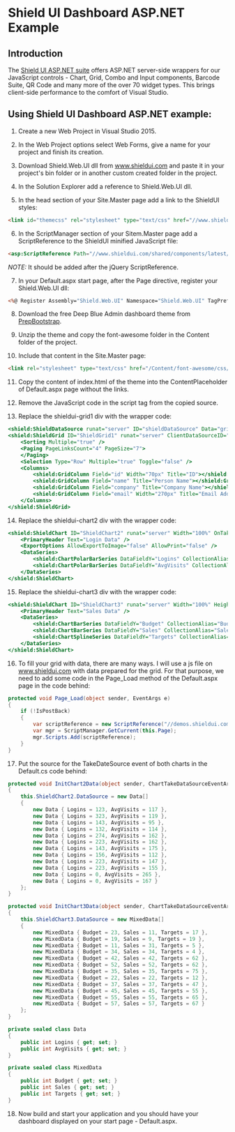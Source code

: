 # Shield UI Dashboard ASP.NET Example

## Introduction

The [Shield UI ASP.NET suite](https://www.shieldui.com/products/aspnet) offers ASP.NET server-side wrappers for our JavaScript controls - 
Chart, Grid, Combo and Input components, Barcode Suite, QR Code and many more of the over 70 widget types. 
This brings client-side performance to the comfort of Visual Studio.

## Using Shield UI Dashboard ASP.NET example:

1) Create a new Web Project in Visual Studio 2015.

2) In the Web Project options select Web Forms, give a name for your project and finish its creation.

3) Download Shield.Web.UI dll from www.shieldui.com and paste it in your project's bin folder or in another custom created folder in the project.

4) In the Solution Explorer add a reference to Shield.Web.UI dll.

5) In the head section of your Site.Master page add a link to the ShieldUI styles:

```html
<link id="themecss" rel="stylesheet" type="text/css" href="//www.shieldui.com/shared/components/latest/css/light/all.min.css" />
```

6) In the ScriptManager section of your Sitem.Master page add a ScriptReference to the ShieldUI minified JavaScript file:

```html
<asp:ScriptReference Path="//www.shieldui.com/shared/components/latest/js/shieldui-all.min.js" />
```
		
*NOTE:* It should be added after the jQuery ScriptReference.

7) In your Default.aspx start page, after the Page directive, register your Shield.Web.UI dll:

```asp
<%@ Register Assembly="Shield.Web.UI" Namespace="Shield.Web.UI" TagPrefix="shield" %>
```

8) Download the free Deep Blue Admin dashboard theme from [PrepBootstrap](http://www.prepbootstrap.com/bootstrap-theme/deepblue-admin).

9) Unzip the theme and copy the font-awesome folder in the Content folder of the project.

10) Include that content in the Site.Master page:

```html
<link rel="stylesheet" type="text/css" href="/Content/font-awesome/css/font-awesome.min.css" />
```
	
11) Copy the content of index.html of the theme into the ContentPlaceholder of Default.aspx page without the links.

12) Remove the JavaScript code in the script tag from the copied source.

13) Replace the shieldui-grid1 div with the wrapper code:

```asp
<shield:ShieldDataSource runat="server" ID="shieldDataSource" Data="gridData"></shield:ShieldDataSource>
<shield:ShieldGrid ID="ShieldGrid1" runat="server" ClientDataSourceID="shieldDataSource">
	<Sorting Multiple="true" />
	<Paging PageLinksCount="4" PageSize="7">
	</Paging>
	<Selection Type="Row" Multiple="true" Toggle="false" />
	<Columns>
		<shield:GridColumn Field="id" Width="70px" Title="ID"></shield:GridColumn>
		<shield:GridColumn Field="name" Title="Person Name"></shield:GridColumn>
		<shield:GridColumn Field="company" Title="Company Name"></shield:GridColumn>
		<shield:GridColumn Field="email" Width="270px" Title="Email Address"></shield:GridColumn>
	</Columns>
</shield:ShieldGrid>
```

14) Replace the shieldui-chart2 div with the wrapper code:

```asp
<shield:ShieldChart ID="ShieldChart2" runat="server" Width="100%" OnTakeDataSource="InitChart2Data">
	<PrimaryHeader Text="Login Data" />
	<ExportOptions AllowExportToImage="false" AllowPrint="false" />
	<DataSeries>
		<shield:ChartPolarBarSeries DataFieldY="Logins" CollectionAlias="Logins" />
		<shield:ChartPolarBarSeries DataFieldY="AvgVisits" CollectionAlias="Avg Visit Duration" />
	</DataSeries>
</shield:ShieldChart>
```
		
15) Replace the shieldui-chart3 div with the wrapper code:

```asp
<shield:ShieldChart ID="ShieldChart3" runat="server" Width="100%" Height="400px" OnTakeDataSource="InitChart3Data">
	<PrimaryHeader Text="Sales Data" />
	<DataSeries>
		<shield:ChartBarSeries DataFieldY="Budget" CollectionAlias="Budget" />
		<shield:ChartBarSeries DataFieldY="Sales" CollectionAlias="Sales" />
		<shield:ChartSplineSeries DataFieldY="Targets" CollectionAlias="Targets" />
	</DataSeries>
</shield:ShieldChart>
```

16) To fill your grid with data, there are many ways. I will use a js file on www.shieldui.com with data prepared for the grid. 
For that purpose, we need to add some code in the Page_Load method of the Default.aspx page in the code behind:

```cs
protected void Page_Load(object sender, EventArgs e)
{
	if (!IsPostBack)
	{
		var scriptReference = new ScriptReference("//demos.shieldui.com/Content/Json/gridData.js");
		var mgr = ScriptManager.GetCurrent(this.Page);
		mgr.Scripts.Add(scriptReference);
	}
}
```
		
17) Put the source for the TakeDateSource event of both charts in the Default.cs code behind:

```cs
protected void InitChart2Data(object sender, ChartTakeDataSourceEventArgs e)
{
	this.ShieldChart2.DataSource = new Data[] 
	{
		new Data { Logins = 123, AvgVisits = 117 },
		new Data { Logins = 323, AvgVisits = 119 },
		new Data { Logins = 143, AvgVisits = 95 },
		new Data { Logins = 132, AvgVisits = 114 },
		new Data { Logins = 274, AvgVisits = 162 },
		new Data { Logins = 223, AvgVisits = 162 },
		new Data { Logins = 143, AvgVisits = 175 },
		new Data { Logins = 156, AvgVisits = 112 },
		new Data { Logins = 223, AvgVisits = 147 },
		new Data { Logins = 223, AvgVisits = 155 },
		new Data { Logins = 0, AvgVisits = 265 },
		new Data { Logins = 0, AvgVisits = 167 }
	};
}

protected void InitChart3Data(object sender, ChartTakeDataSourceEventArgs e)
{
	this.ShieldChart3.DataSource = new MixedData[]
	{
		new MixedData { Budget = 23, Sales = 11, Targets = 17 },
		new MixedData { Budget = 19, Sales = 9, Targets = 19 },
		new MixedData { Budget = 11, Sales = 31, Targets = 5 },
		new MixedData { Budget = 34, Sales = 34, Targets = 4 },
		new MixedData { Budget = 42, Sales = 42, Targets = 62 },
		new MixedData { Budget = 52, Sales = 52, Targets = 62 },
		new MixedData { Budget = 35, Sales = 35, Targets = 75 },
		new MixedData { Budget = 22, Sales = 22, Targets = 12 },
		new MixedData { Budget = 37, Sales = 37, Targets = 47 },
		new MixedData { Budget = 45, Sales = 45, Targets = 55 },
		new MixedData { Budget = 55, Sales = 55, Targets = 65 },
		new MixedData { Budget = 57, Sales = 57, Targets = 67 }				
	};
}

private sealed class Data
{
	public int Logins { get; set; }
	public int AvgVisits { get; set; }
}

private sealed class MixedData
{
	public int Budget { get; set; }
	public int Sales { get; set; }
	public int Targets { get; set; }
}
```
	
18) Now build and start your application and you should have your dashboard displayed on your start page - Default.aspx.
